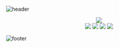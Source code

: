 
![header](https://capsule-render.vercel.app/api?type=waving&color=gradient&height=165&section=header&text=Gregory%20Redos&fontSize=90&animation=scaleIn&fontAlignY=50&desc=Student%20at%20Makers%20Academy&descSize=20&descAlignY=63&descAlign=72)
<div align="center">
  <img src="http://github-profile-summary-cards.vercel.app/api/cards/profile-details?username=G-Redos&theme=github_dark"/>
</div>

<div align="center">
  <img src="http://github-profile-summary-cards.vercel.app/api/cards/most-commit-language?username=G-Redos&theme=github_dark"/>
  <img src="http://github-profile-summary-cards.vercel.app/api/cards/repos-per-language?username=G-Redos&theme=github_dark"/>
  <img src="http://github-profile-summary-cards.vercel.app/api/cards/stats?username=G-Redos&theme=github_dark"/>
  <img src="http://github-profile-summary-cards.vercel.app/api/cards/productive-time?username=G-Redos&theme=github_dark&gmtOffset=1"/>
</div>

<!-- # Reach me -->
![footer](https://capsule-render.vercel.app/api?type=waving&color=gradient&height=75&section=footer)
